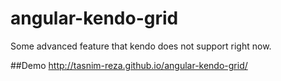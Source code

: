 # angular-kendo-grid
Some advanced feature that kendo does not support right now.

##Demo http://tasnim-reza.github.io/angular-kendo-grid/
